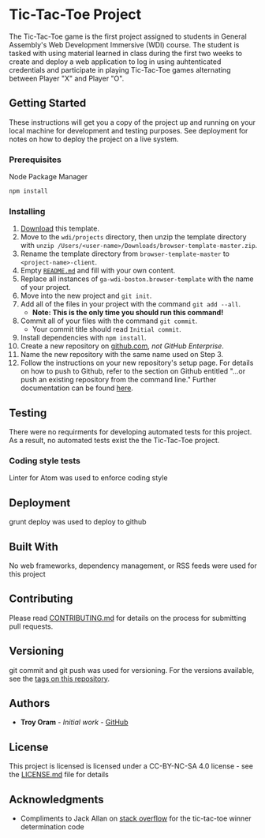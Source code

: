 # Tic-Tac-Toe Project

The Tic-Tac-Toe game is the first project assigned to students in General
Assembly's Web Development Immersive (WDI) course.  The student is tasked with
using material learned in class during the first two weeks to create and deploy
a web application to log in using auhtenticated credentials and participate in
playing Tic-Tac-Toe games alternating between Player "X" and Player "O".

## Getting Started

These instructions will get you a copy of the project up and running on your local machine for development and testing purposes. See deployment for notes on how to deploy the project on a live system.

### Prerequisites

Node Package Manager

```sh
npm install
```

### Installing

1. [Download](../../archive/master.zip) this template.
1. Move to the `wdi/projects` directory, then unzip the template directory with
    `unzip /Users/<user-name>/Downloads/browser-template-master.zip`.
1. Rename the template directory from `browser-template-master` to
    `<project-name>-client`.
1. Empty [`README.md`](README.md) and fill with your own content.
1. Replace all instances of `ga-wdi-boston.browser-template` with the name of
    your project.
1. Move into the new project and `git init`.
1. Add all of the files in your project with the command `git add --all`.
      - **Note: This is the only time you should run this command!**
1. Commit all of your files with the command `git commit`.
      - Your commit title should read `Initial commit`.
1. Install dependencies with `npm install`.
1. Create a new repository on [github.com](https://github.com),
    _not GitHub Enterprise_.
1. Name the new repository with the same name used on Step 3.
1. Follow the instructions on your new repository's setup page. For details on
   how to push to Github, refer to the section on Github entitled "…or push an existing
   repository from the command line." Further documentation can be found [here](https://help.github.com/articles/adding-an-existing-project-to-github-using-the-command-line/).

## Testing

There were no requirments for developing automated tests for this project.  As
a result, no automated tests exist the the Tic-Tac-Toe project.

### Coding style tests

Linter for Atom was used to enforce coding style

## Deployment

grunt deploy was used to deploy to github

## Built With

No web frameworks, dependency management, or RSS feeds were used for this project

## Contributing

Please read [CONTRIBUTING.md](https://troyoram.github.io/game-project-client/CONTRIBUTING.md) for details on the process for submitting pull requests.

## Versioning

git commit and git push was used for versioning. For the versions available, see the [tags on this repository](https://troyoram.github.io/game-project-client/).

## Authors

* **Troy Oram** - *Initial work* - [GitHub](https://troyoram.github.io/game-project-client/)

## License

This project is licensed is licensed under a CC-BY-NC-SA 4.0 license - see the [LICENSE.md](https://troyoram.github.io/game-project-client/LICENSE.md) file for details

## Acknowledgments

* Compliments to Jack Allan on [stack overflow](https://stackoverflow.com/a/24376236) for the tic-tac-toe winner determination code
